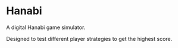 # Hanabi

A digital Hanabi game simulator.

Designed to test different player strategies to get the highest score.